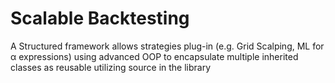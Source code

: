# Scalable Backtesting

A Structured framework allows strategies plug-in (e.g. Grid Scalping, ML for α expressions) using advanced OOP to encapsulate multiple inherited classes as reusable utilizing source in the library
